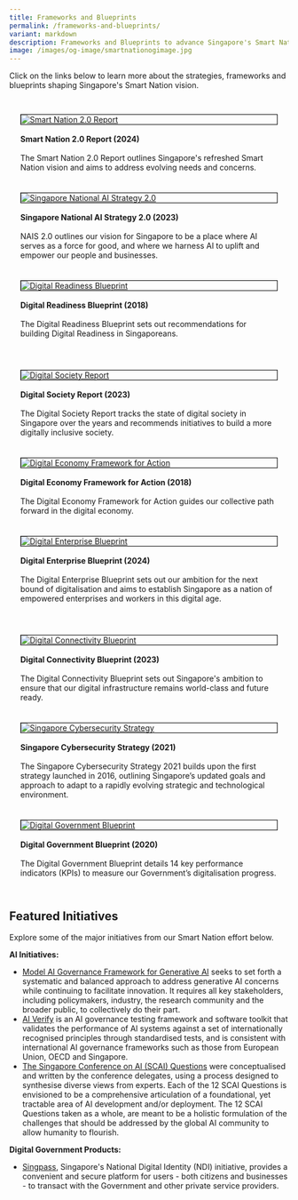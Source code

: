 ```yaml
---
title: Frameworks and Blueprints
permalink: /frameworks-and-blueprints/
variant: markdown
description: Frameworks and Blueprints to advance Singapore's Smart Nation vision.
image: /images/og-image/smartnationogimage.jpg
---
```

Click on the links below to learn more about the strategies, frameworks and blueprints shaping Singapore's Smart Nation vision.


<div class="row" style="padding: 20px 0px 0px 0px;">
	
<div class="col" style="padding: 10px 20px 10px 20px;"><div style="border:1px solid black;"><a href="https://go.gov.sg/sn2report"><img src="/images/abt-smart-nation/sn2_report.png" alt="Smart Nation 2.0 Report"></a></div><br><b>Smart Nation 2.0 Report (2024)</b><br><br>The Smart Nation 2.0 Report outlines Singapore's refreshed Smart Nation vision and aims to address evolving needs and concerns.
	<br><br></div>
	
<div class="col" style="padding: 10px 20px 10px 20px;"><div style="border:1px solid black;"><a href="https://go.gov.sg/nais2023"><img src="/images/abt-smart-nation/nais2_cover.jpg" alt="Singapore National AI Strategy 2.0"></a></div><br><b>Singapore National AI Strategy 2.0 (2023)</b><br><br>NAIS 2.0 outlines our vision for Singapore to be a place where AI serves as a force for good, and where we harness AI to uplift and empower our people and businesses. 
	<br><br></div>
	
<div class="col" style="padding: 10px 20px 10px 20px;"><div style="border:1px solid black;"><a href="https://go.gov.sg/digitalreadinessblueprint2018"><img src="/images/abt-smart-nation/digital-readiness-blueprint2.png" alt="Digital Readiness Blueprint"></a></div><br><b>Digital Readiness Blueprint (2018)</b><br><br>The Digital Readiness Blueprint sets out recommendations for building Digital Readiness in Singaporeans.
	<br><br></div>

</div>

<div class="row" style="padding: 20px 0px 0px 0px;">
	
<div class="col" style="padding: 10px 20px 10px 20px;"><div style="border:1px solid black;"><a href="https://go.gov.sg/sndigitalsocietyreport2023"><img src="/images/abt-smart-nation/digital_society_report_2023.jpg" alt="Digital Society Report"></a></div><br><b>Digital Society Report (2023)</b><br><br>The Digital Society Report tracks the state of digital society in Singapore over the years and recommends initiatives to build a more digitally inclusive society.<br><br></div>

<div class="col" style="padding: 10px 20px 10px 20px;"><div style="border:1px solid black;"><a href="https://go.gov.sg/digitalframeworkforaction2018"><img src="/images/abt-smart-nation/digital-economy-framework2.png" alt="Digital Economy Framework for Action"></a></div><br><b>Digital Economy Framework for Action (2018)</b><br><br>The Digital Economy Framework for Action guides our collective path forward in the digital economy.
	<br><br></div>
	
<div class="col" style="padding: 10px 20px 10px 20px;"><div style="border:1px solid black;"><a href="https://go.gov.sg/digitalenterpriseblueprint2024"><img src="/images/abt-smart-nation/digital_enterprise_blueprint.png" alt="Digital Enterprise Blueprint"></a></div><br><b>Digital Enterprise Blueprint (2024)</b><br><br>The Digital Enterprise Blueprint sets out our ambition for the next bound of digitalisation and aims to establish Singapore as a nation of empowered enterprises and workers in this digital age.
	<br><br></div>


</div>	

<div class="row" style="padding: 20px 0px 0px 0px;">
	
<div class="col" style="padding: 10px 20px 10px 20px;"><div style="border:1px solid black;"><a href="https://go.gov.sg/digitalconnectivityblueprint2023"><img src="/images/abt-smart-nation/digital_connectivity_blueprint.png" alt="Digital Connectivity Blueprint"></a></div><br><b>Digital Connectivity Blueprint (2023)</b><br><br>The Digital Connectivity Blueprint sets out Singapore's ambition to ensure that our digital infrastructure remains world-class and future ready.<br><br></div>	

<div class="col" style="padding: 10px 20px 10px 20px;"><div style="border:1px solid black;"><a href="https://go.gov.sg/sncybersecuritystrategy2021"><img src="/images/abt-smart-nation/sg_cybersecurity_strategy.jpg" alt="Singapore Cybersecurity Strategy"></a></div><br><b>Singapore Cybersecurity Strategy (2021)</b><br><br>The Singapore Cybersecurity Strategy 2021 builds upon the first strategy launched in 2016, outlining Singapore’s updated goals and approach to adapt to a rapidly evolving strategic and technological environment.
	<br><br></div>

<div class="col" style="padding: 10px 20px 10px 20px;"><div style="border:1px solid black;"><a href="https://go.gov.sg/digitalgovernmentblueprint2020"><img src="/images/abt-smart-nation/digital_government_blueprint.jpg" alt="Digital Government Blueprint"></a></div><br><b>Digital Government Blueprint (2020)</b><br><br>The Digital Government Blueprint details 14 key performance indicators (KPIs) to measure our Government’s digitalisation progress.
	<br><br></div>
	
</div>

## Featured Initiatives


Explore some of the major initiatives from our Smart Nation effort below.


**AI Initiatives:**
* [Model AI Governance Framework for Generative AI](https://aiverifyfoundation.sg/wp-content/uploads/2024/05/Model-AI-Governance-Framework-for-Generative-AI-May-2024-1-1.pdf) seeks to set forth a systematic and balanced approach to address generative AI concerns while continuing to facilitate innovation. It requires all key stakeholders, including policymakers, industry, the research community and the broader public, to collectively do their part.
* [AI Verify](https://aiverifyfoundation.sg/what-is-ai-verify/) is an AI governance testing framework and software toolkit that validates the performance of AI systems against a set of internationally recognised principles through standardised tests, and is consistent with international AI governance frameworks such as those from European Union, OECD and Singapore.
* [The Singapore Conference on AI (SCAI) Questions](https://go.gov.sg/scai-questions) were conceptualised and written by the conference delegates, using a process designed to synthesise diverse views from experts. Each of the 12 SCAI Questions is envisioned to be a comprehensive articulation of a foundational, yet tractable area of AI development and/or deployment. The 12 SCAI Questions taken as a whole, are meant to be a holistic formulation of the challenges that should be addressed by the global AI community to allow humanity to flourish.

**Digital Government Products:**
* [Singpass](/initiatives/national-digital-identity/), Singapore's National Digital Identity (NDI) initiative, provides a convenient and secure platform for users - both citizens and businesses - to transact with the Government and other private service providers.